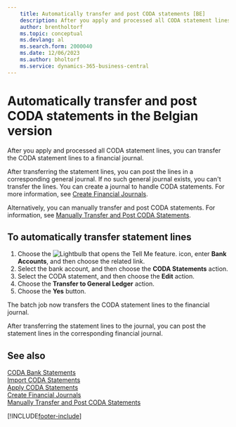 ```yaml
---
    title: Automatically transfer and post CODA statements [BE]
    description: After you apply and processed all CODA statement lines, you can transfer the CODA statement lines to a financial journal.
    author: brentholtorf
    ms.topic: conceptual
    ms.devlang: al
    ms.search.form: 2000040
    ms.date: 12/06/2023
    ms.author: bholtorf
    ms.service: dynamics-365-business-central
---
```


# Automatically transfer and post CODA statements in the Belgian version

After you apply and processed all CODA statement lines, you can transfer the CODA statement lines to a financial journal.  

After transferring the statement lines, you can post the lines in a corresponding general journal. If no such general journal exists, you can't transfer the lines. You can create a journal to handle CODA statements. For more information, see [Create Financial Journals](how-to-create-financial-journals.md).  

Alternatively, you can manually transfer and post CODA statements. For information, see [Manually Transfer and Post CODA Statements](how-to-manually-transfer-and-post-coda-statements.md).  

## To automatically transfer statement lines  

1.  Choose the ![Lightbulb that opens the Tell Me feature.](../../media/ui-search/search_small.png "Tell me what you want to do") icon, enter **Bank Accounts**, and then choose the related link.  
2.  Select the bank account, and then choose the **CODA Statements** action.  
3.  Select the CODA statement, and then choose the **Edit** action.  
4.  Choose the **Transfer to General Ledger** action.  
5.  Choose the **Yes** button.  

The batch job now transfers the CODA statement lines to the financial journal.  

After transferring the statement lines to the journal, you can post the statement lines in the corresponding financial journal.  

## See also  
 [CODA Bank Statements](coda-bank-statements.md)   
 [Import CODA Statements](how-to-import-coda-statements.md)   
 [Apply CODA Statements](how-to-apply-coda-statements.md)   
 [Create Financial Journals](how-to-create-financial-journals.md)   
 [Manually Transfer and Post CODA Statements](how-to-manually-transfer-and-post-coda-statements.md)


[!INCLUDE[footer-include](../../includes/footer-banner.md)]